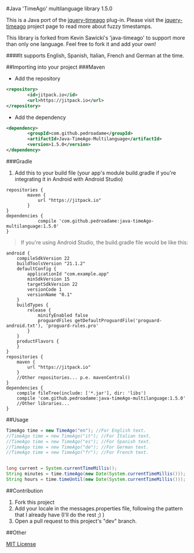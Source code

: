#Java 'TimeAgo' multilanguage library 1.5.0

This is a Java port of the [jquery-timeago](https://github.com/rmm5t/jquery-timeago) plug-in.  Please visit the [jquery-timeago](http://rmm5t.github.com/jquery-timeago/) project page to read more about fuzzy timestamps.

This library is forked from Kevin Sawicki's 'java-timeago' to support more than only one language. Feel free to fork it and add your own!

####It supports English, Spanish, Italian, French and German at the time.

##Importing into your project
###Maven
* Add the repository
```xml
<repository>
	    <id>jitpack.io</id>
	    <url>https://jitpack.io</url>
</repository>
```
* Add the dependency
```xml
<dependency>
	    <groupId>com.github.pedroadame</groupId>
	    <artifactId>Java-TimeAgo-Multilanguage</artifactId>
	    <version>1.5.0</version>
</dependency>
```
###Gradle
1. Add this to your build file (your app's module build.gradle if you're integrating it in Android with Android Studio)
```
repositories {
	    maven {
	        url "https://jitpack.io"
	    }
}
dependencies {
	        compile 'com.github.pedroadame:java-timeAgo-multilanguage:1.5.0'
}
```

>If you're using Android Studio, the build.gradle file would be like this:
```
android {
    compileSdkVersion 22
    buildToolsVersion "21.1.2"
    defaultConfig {
        applicationId "com.example.app"
        minSdkVersion 15
        targetSdkVersion 22
        versionCode 1
        versionName "0.1"
    }
    buildTypes {
        release {
            minifyEnabled false
            proguardFiles getDefaultProguardFile('proguard-android.txt'), 'proguard-rules.pro'
        }
    }
    productFlavors {
    }
}
repositories {
    maven {
        url "https://jitpack.io"
    }
    //Other repositories... p.e. mavenCentral()
}
dependencies {
    compile fileTree(include: ['*.jar'], dir: 'libs')
    compile 'com.github.pedroadame:java-timeAgo-multilanguage:1.5.0'
    //Other libraries...
}
```

##Usage

```java
TimeAgo time = new TimeAgo("en"); //For English text.
//TimeAgo time = new TimeAgo("it"); //For Italian text.
//TimeAgo time = new TimeAgo("es"); //For Spanish text.
//TimeAgo time = new TimeAgo("de"); //For German text.
//TimeAgo time = new TimeAgo("fr"); //For French text.


long current = System.currentTimeMillis();
String minutes = time.timeAgo(new Date(System.currentTimeMillis()));	// returns "15 minutes ago"
String hours = time.timeUntil(new Date(System.currentTimeMillis()));	// returns "6 hours from now"
```


##Contribution

1. Fork this project
2. Add your locale in the messages.properties file, following the pattern that I already have (I'll do the rest ;) )
3. Open a pull request to this project's "dev" branch.

##Other

[MIT License](http://www.opensource.org/licenses/mit-license.html)
